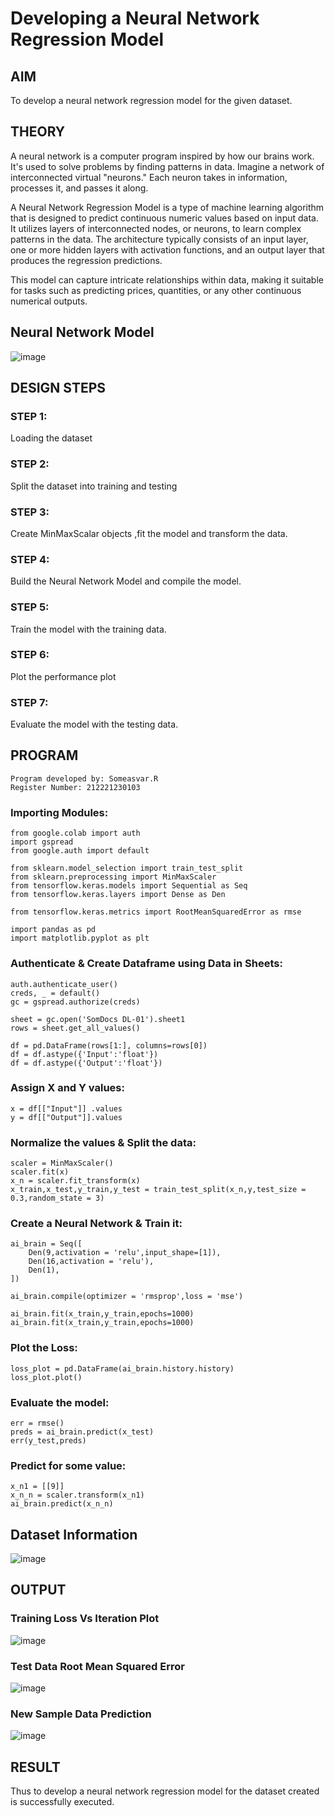 # Developing a Neural Network Regression Model

## AIM

To develop a neural network regression model for the given dataset.

## THEORY
A neural network is a computer program inspired by how our brains work. It's used to solve problems by finding patterns in data. Imagine a network of interconnected virtual "neurons." Each neuron takes in information, processes it, and passes it along.

A Neural Network Regression Model is a type of machine learning algorithm that is designed to predict continuous numeric values based on input data. It utilizes layers of interconnected nodes, or neurons, to learn complex patterns in the data. The architecture typically consists of an input layer, one or more hidden layers with activation functions, and an output layer that produces the regression predictions.

This model can capture intricate relationships within data, making it suitable for tasks such as predicting prices, quantities, or any other continuous numerical outputs.




## Neural Network Model

![image](https://github.com/SOMEASVAR/basic-nn-model/assets/93434149/d05d6f12-a374-478c-8542-0e4086abc931)



## DESIGN STEPS

### STEP 1:

Loading the dataset

### STEP 2:

Split the dataset into training and testing

### STEP 3:

Create MinMaxScalar objects ,fit the model and transform the data.

### STEP 4:

Build the Neural Network Model and compile the model.

### STEP 5:

Train the model with the training data.

### STEP 6:

Plot the performance plot

### STEP 7:

Evaluate the model with the testing data.

## PROGRAM
```
Program developed by: Someasvar.R
Register Number: 212221230103
```
### Importing Modules:
```
from google.colab import auth
import gspread
from google.auth import default

from sklearn.model_selection import train_test_split
from sklearn.preprocessing import MinMaxScaler
from tensorflow.keras.models import Sequential as Seq
from tensorflow.keras.layers import Dense as Den

from tensorflow.keras.metrics import RootMeanSquaredError as rmse

import pandas as pd
import matplotlib.pyplot as plt
```
### Authenticate & Create Dataframe using Data in Sheets:
```
auth.authenticate_user()
creds, _ = default()
gc = gspread.authorize(creds)

sheet = gc.open('SomDocs DL-01').sheet1 
rows = sheet.get_all_values()

df = pd.DataFrame(rows[1:], columns=rows[0])
df = df.astype({'Input':'float'})
df = df.astype({'Output':'float'})
```
### Assign X and Y values:
```
x = df[["Input"]] .values
y = df[["Output"]].values
```
### Normalize the values & Split the data:
```
scaler = MinMaxScaler()
scaler.fit(x)
x_n = scaler.fit_transform(x)
x_train,x_test,y_train,y_test = train_test_split(x_n,y,test_size = 0.3,random_state = 3)
```
### Create a Neural Network & Train it:
```
ai_brain = Seq([
    Den(9,activation = 'relu',input_shape=[1]),
    Den(16,activation = 'relu'),
    Den(1),
])

ai_brain.compile(optimizer = 'rmsprop',loss = 'mse')

ai_brain.fit(x_train,y_train,epochs=1000)
ai_brain.fit(x_train,y_train,epochs=1000)
```
### Plot the Loss:
```
loss_plot = pd.DataFrame(ai_brain.history.history)
loss_plot.plot()
```
### Evaluate the model:
```
err = rmse()
preds = ai_brain.predict(x_test)
err(y_test,preds)
```
### Predict for some value:
```
x_n1 = [[9]]
x_n_n = scaler.transform(x_n1)
ai_brain.predict(x_n_n)
```

## Dataset Information

![image](https://github.com/SOMEASVAR/basic-nn-model/assets/93434149/7ec73229-0815-45cc-a100-1e0cc9117b8d)

## OUTPUT




### Training Loss Vs Iteration Plot

![image](https://github.com/SOMEASVAR/basic-nn-model/assets/93434149/46866336-c405-41db-9978-7a9060e25581)




### Test Data Root Mean Squared Error

![image](https://github.com/SOMEASVAR/basic-nn-model/assets/93434149/3e55fcb5-00b5-4ff2-b6c6-fcf9c77f1084)




### New Sample Data Prediction

![image](https://github.com/SOMEASVAR/basic-nn-model/assets/93434149/d321388f-a934-494e-a921-b5688f61708c)






## RESULT
Thus to develop a neural network regression model for the dataset created is successfully executed.
